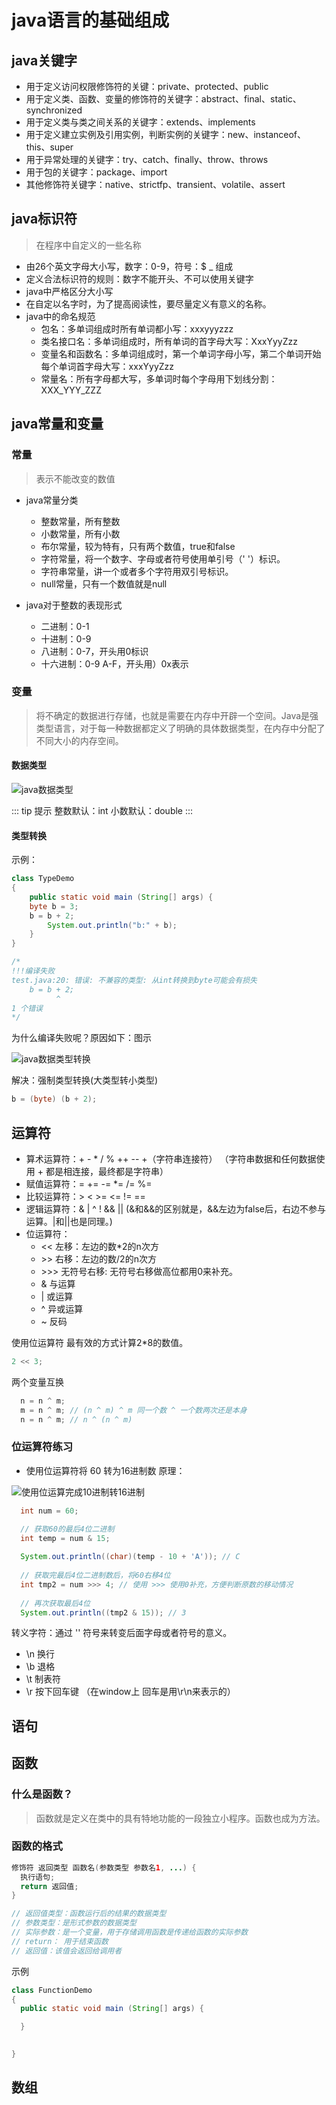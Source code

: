# java语言的基础组成

## java关键字
* 用于定义访问权限修饰符的关键：private、protected、public
* 用于定义类、函数、变量的修饰符的关键字：abstract、final、static、synchronized
* 用于定义类与类之间关系的关键字：extends、implements
* 用于定义建立实例及引用实例，判断实例的关键字：new、instanceof、this、super
* 用于异常处理的关键字：try、catch、finally、throw、throws
* 用于包的关键字：package、import
* 其他修饰符关键字：native、strictfp、transient、volatile、assert

## java标识符
> 在程序中自定义的一些名称
- 由26个英文字母大小写，数字：0-9，符号：$ _ 组成
- 定义合法标识符的规则：数字不能开头、不可以使用关键字
- java中严格区分大小写
- 在自定以名字时，为了提高阅读性，要尽量定义有意义的名称。
- java中的命名规范
  - 包名：多单词组成时所有单词都小写：xxxyyyzzz
  - 类名接口名：多单词组成时，所有单词的首字母大写：XxxYyyZzz
  - 变量名和函数名：多单词组成时，第一个单词字母小写，第二个单词开始每个单词首字母大写：xxxYyyZzz
  - 常量名：所有字母都大写，多单词时每个字母用下划线分割：XXX_YYY_ZZZ

## java常量和变量

### 常量
> 表示不能改变的数值

* java常量分类
  * 整数常量，所有整数
  * 小数常量，所有小数
  * 布尔常量，较为特有，只有两个数值，true和false
  * 字符常量，将一个数字、字母或者符号使用单引号（' '）标识。
  * 字符串常量，讲一个或者多个字符用双引号标识。
  * null常量，只有一个数值就是null

* java对于整数的表现形式
  * 二进制：0-1
  * 十进制：0-9
  * 八进制：0-7，开头用0标识
  * 十六进制：0-9 A-F，开头用）0x表示


### 变量
> 将不确定的数据进行存储，也就是需要在内存中开辟一个空间。Java是强类型语言，对于每一种数据都定义了明确的具体数据类型，在内存中分配了不同大小的内存空间。

#### 数据类型
<img :src="$withBase('/images/java/java数据类型.png')" alt="java数据类型">

::: tip 提示
整数默认：int
小数默认：double
:::

#### 类型转换
示例：
```java
class TypeDemo
{
	public static void main (String[] args) {
    byte b = 3;
    b = b + 2;
		System.out.println("b:" + b);
	}
}

/*
!!!编译失败
test.java:20: 错误: 不兼容的类型: 从int转换到byte可能会有损失
    b = b + 2;
          ^
1 个错误
*/
```
为什么编译失败呢？原因如下：图示

<img :src="$withBase('/images/java/java数据类型转换.png')" alt="java数据类型转换">

解决：强制类型转换(大类型转小类型)
```java
b = (byte) (b + 2);
```

## 运算符
* 算术运算符：+ - * / % ++ -- +（字符串连接符）  （字符串数据和任何数据使用 + 都是相连接，最终都是字符串）
* 赋值运算符：= += -= *= /= %=
* 比较运算符：> < >= <= != ==
* 逻辑运算符：& | ^ ! && || (&和&&的区别就是，&&左边为false后，右边不参与运算。|和||也是同理。)
* 位运算符：
  * <<      左移：左边的数*2的n次方
  * \>\>     右移：左边的数/2的n次方
  * \>\>\>   无符号右移: 无符号右移做高位都用0来补充。
  * &       与运算
  * |       或运算
  * ^       异或运算
  * ~       反码

使用位运算符
最有效的方式计算2*8的数值。
```java
2 << 3;
```
两个变量互换
```java
  n = n ^ m;
  m = n ^ m; // (n ^ m) ^ m 同一个数 ^ 一个数两次还是本身
  n = n ^ m; // n ^ (n ^ m)
```

### 位运算符练习
* 使用位运算符将 60 转为16进制数
原理：

<img :src="$withBase('/images/java/使用位运算完成10进制转16进制.png')" alt="使用位运算完成10进制转16进制">

```java
  int num = 60;

  // 获取60的最后4位二进制
  int temp = num & 15;
  
  System.out.println((char)(temp - 10 + 'A')); // C
  
  // 获取完最后4位二进制数后，将60右移4位
  int tmp2 = num >>> 4; // 使用 >>> 使用0补充，方便判断原数的移动情况
  
  // 再次获取最后4位
  System.out.println((tmp2 & 15)); // 3
```

转义字符：通过 '\' 符号来转变后面字母或者符号的意义。
- \n 换行
- \b 退格
- \t 制表符
- \r 按下回车键 （在window上 回车是用\r\n来表示的）



## 语句

## 函数
### 什么是函数？
> 函数就是定义在类中的具有特地功能的一段独立小程序。函数也成为方法。

### 函数的格式
```java
修饰符 返回类型 函数名(参数类型 参数名1, ...) {
  执行语句;
  return 返回值;
}

// 返回值类型：函数运行后的结果的数据类型
// 参数类型：是形式参数的数据类型
// 实际参数：是一个变量，用于存储调用函数是传递给函数的实际参数
// return： 用于结束函数
// 返回值：该值会返回给调用者
```

示例
```java
class FunctionDemo
{
  public static void main (String[] args) {

  } 

    
}
```


## 数组